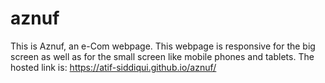 # aznuf
This is Aznuf, an e-Com webpage. This webpage is responsive for the big screen as well as for the small screen like mobile phones and tablets. 
The hosted link is: https://atif-siddiqui.github.io/aznuf/

